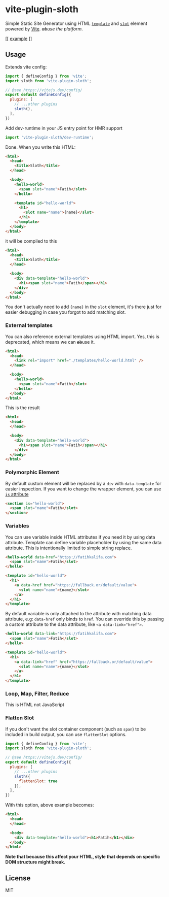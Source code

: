# vite-plugin-sloth

Simple Static Site Generator using HTML [`template`](https://developer.mozilla.org/en-US/docs/Web/HTML/Element/template) and [`slot`](https://developer.mozilla.org/en-US/docs/Web/HTML/Element/slot) element powered by [Vite](https://vitejs.dev/).  _~~ab~~use the platform_.

[[ [example](./example) ]]

## Usage

Extends vite config:

```js
import { defineConfig } from 'vite';
import sloth from 'vite-plugin-sloth';

// @see https://vitejs.dev/config/
export default defineConfig({
  plugins: [
    // ...other plugins
    sloth(),
  ],
})
```

Add dev-runtime in your JS entry point for HMR support

```js
import 'vite-plugin-sloth/dev-runtime';
```

Done. When you write this HTML:

```html
<html>
  <head>
    <title>Sloth</title>
  </head>

  <body>
    <hello-world>
      <span slot="name">Fatih</slot>
    </hello>

    <template id="hello-world">
      <h1>
        <slot name="name">{name}</slot>
      </h1>
    </template>
  </body>
</html>
```

it will be compiled to this

```html
<html>
  <head>
    <title>Sloth</title>
  </head>

  <body>
    <div data-template="hello-world">
      <h1><span slot="name">Fatih</span></h1>
    </div>
  </body>
</html>
```

You don't actually need to add `{name}` in the `slot` element, it's there just for easier debugging in case you forgot to add matching slot.

### External templates

You can also reference external templates using HTML import. Yes, this is deprecated, which means we can ~~ab~~use it.

```html
<html>
  <head>
    <link rel="import" href="./templates/hello-world.html" />
  </head>

  <body>
    <hello-world>
      <span slot="name">Fatih</slot>
    </hello>
  </body>
</html>
```

This is the result

```html
<html>
  <head>
  </head>

  <body>
    <div data-template="hello-world">
      <h1><span slot="name">Fatih</span></h1>
    </div>
  </body>
</html>
```

### Polymorphic Element

By default custom element will be replaced by a `div` with `data-template` for easier inspection. If you want to change the wrapper element, you can use [`is` attribute](https://developer.mozilla.org/en-US/docs/Web/HTML/Global_attributes/is)

```html
<section is="hello-world">
  <span slot="name">Fatih</slot>
</section>
```

### Variables

You can use variable inside HTML attributes if you need it by using data attribute. Template can define variable placeholder by using the same data attribute. This is intentionally limited to simple string replace.

```html
<hello-world data-href="https://fatihkalifa.com">
  <span slot="name">Fatih</slot>
</hello>

<template id="hello-world">
  <h1>
    <a data-href href="https://fallback.or/default/value">
      <slot name="name">{name}</slot>
    </a>
  </h1>
</template>
```

By default variable is only attached to the attribute with matching data attribute, e.g: `data-href` only binds to `href`. You can override this by passing a custom attribute to the data attribute, like `<a data-link="href">`.

```html
<hello-world data-link="https://fatihkalifa.com">
  <span slot="name">Fatih</slot>
</hello>

<template id="hello-world">
  <h1>
    <a data-link="href" href="https://fallback.or/default/value">
      <slot name="name">{name}</slot>
    </a>
  </h1>
</template>
```

### Loop, Map, Filter, Reduce

This is HTML not JavaScript

### Flatten Slot

If you don't want the slot container component (such as `span`) to be included in build output, you can use `flattenSlot` options. 

```js
import { defineConfig } from 'vite';
import sloth from 'vite-plugin-sloth';

// @see https://vitejs.dev/config/
export default defineConfig({
  plugins: [
    // ...other plugins
    sloth({
      flattenSlot: true
    }),
  ],
})
```

With this option, above example becomes:

```html
<html>
  <head>
  </head>

  <body>
    <div data-template="hello-world"><h1>Fatih</h1></div>
  </body>
</html>
```

**Note that because this affect your HTML, style that depends on specific DOM structure might break.**

## License 

MIT
